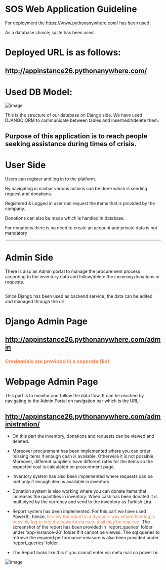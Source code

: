 # SOS Web Application Guideline

For deployment the https://www.pythonanywhere.com/ has been used

As a database choice; sqlite has been used.

# Deployed URL is as follows:
## http://appinstance26.pythonanywhere.com/

# Used DB Model:
![image](https://github.com/HamdiSumer/sos/assets/58032358/12cfc54a-7650-4b3f-8274-22b69fcd0628)

This is the structure of our database on Django side. We have used DJANGO ORM to communicate between tables and insert/edit/delete them.

Purpose of this application is to reach people seeking assistance during times of crisis.
--

# User Side
Users can register and log in to the platform.

By navigating in navbar various actions can be done which is sending request and donations.

Registered & Logged in user can request the items that is provided by the company.

Donations can also be made which is handled in database.

For donations there is no need to create an account and private data is not mandatory

---

# Admin Side
There is also an Admin portal to manage the procurement process according to the inventory data
and follow/delete the incoming donations or requests.

---
Since Django has been used as backend service, the data can be edited and managed through the url:

# Django Admin Page
## http://appinstance26.pythonanywhere.com/admin
### <font color="coral"> Credentials are provided in a seperate file! </font>

# Webpage Admin Page
This part is to monitor and follow the data flow. It can be reached by navigating to the Admin Portal on navigation bar which is the URL:

## http://appinstance26.pythonanywhere.com/administration/

* On this part the inventory, donations and requests can be viewed and deleted.


* Moreover procurement has been implemented where you can order missing items if enough cash is available. Otherwise it is not possible. Moreover, different suppliers have different rates for the items so the expected cost is calculated on procurement page.


* Inventory system has also been implemented where requests can be met only if enough item is available in inventory.


* Donation system is also working where you can donate items that increases the quantities in inventory. When cash has been donated it is multiplyed by the currency and send to the inventory as Turkish Lira.



* Report system has been implemented. For this part we have used PowerBI, hence, <font color="coral"> to view the report in a dynamic way where filtering is possible log-in into the powerbi via metu mail may be required.</font> The screenshot of the report has been provided in 'report_queries' folder under 'app-instance-26' folder if it cannot be viewed. The sql queries to retrieve the required performance measure is also been provided under 'report_queries' folder.
* The Report looks like this if you cannot enter via metu mail on power bi:


 ![image](https://github.com/HamdiSumer/sos/assets/58032358/9937285c-7876-407d-8c5d-7c1cab0d36a7)
